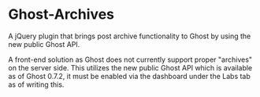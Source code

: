 # Ghost-Archives
A jQuery plugin that brings post archive functionality to Ghost by using the new public Ghost API.

A front-end solution as Ghost does not currently support proper "archives" on the server side. This utilizes the new public Ghost API which is available as of Ghost 0.7.2, it must be enabled via the dashboard under the Labs tab as of writing this.
